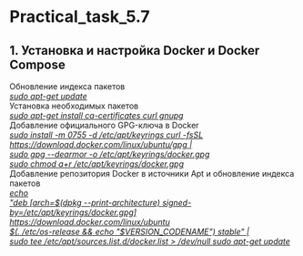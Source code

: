 # Practical_task_5.7
## 1. Установка и настройка Docker и Docker Compose
Обновление индекса пакетов  
[_sudo apt-get update_](https://github.com/mvv-gthb/Practical_task_5.7/blob/main/p_1_1.png)  
Установка необходимых пакетов  
[_sudo apt-get install ca-certificates curl gnupg_](https://github.com/mvv-gthb/Practical_task_5.7/blob/main/p_1_2.png)  
Добавление официального GPG-ключа в Docker  
[_sudo install -m 0755 -d /etc/apt/keyrings curl -fsSL https://download.docker.com/linux/ubuntu/gpg |  
sudo gpg --dearmor -o /etc/apt/keyrings/docker.gpg   
sudo chmod a+r /etc/apt/keyrings/docker.gpg_](https://github.com/mvv-gthb/Practical_task_5.7/blob/main/p_1_3.png)  
Добавление репозитория Docker в источники Apt и обновление индекса пакетов  
[_echo \
  "deb [arch=$(dpkg --print-architecture) signed-by=/etc/apt/keyrings/docker.gpg] https://download.docker.com/linux/ubuntu \
  $(. /etc/os-release && echo "$VERSION_CODENAME") stable" | \
  sudo tee /etc/apt/sources.list.d/docker.list > /dev/null
sudo apt-get update_](p_1_4.png)

